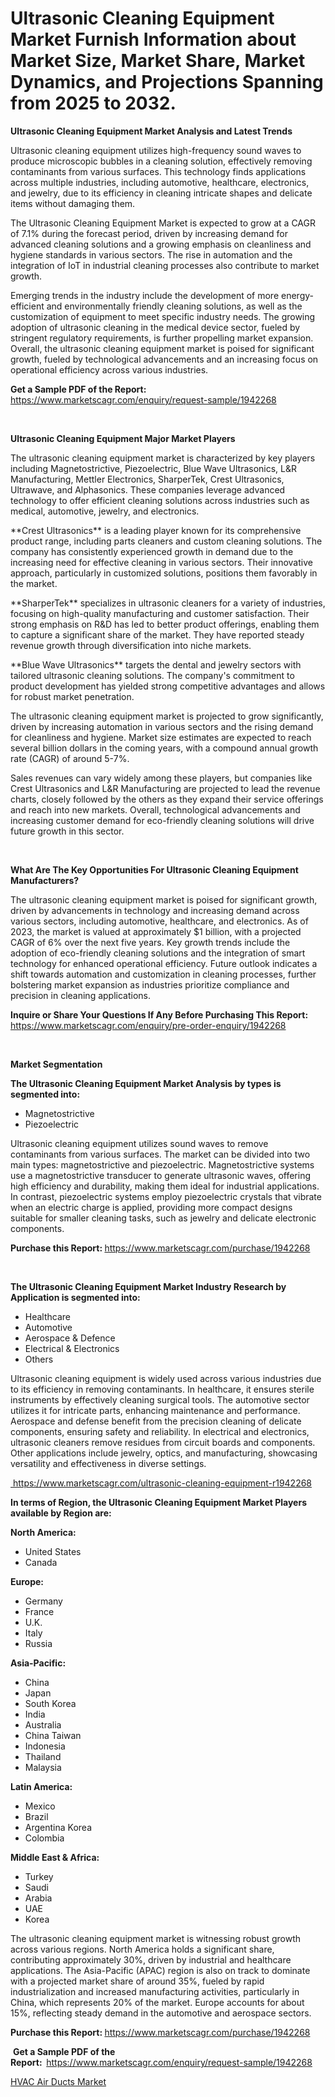 <p><h1>Ultrasonic Cleaning Equipment Market Furnish Information about Market Size, Market Share, Market Dynamics, and Projections Spanning from 2025 to 2032.</h1></p><p><strong>Ultrasonic Cleaning Equipment Market Analysis and Latest Trends</strong></p>
<p><p>Ultrasonic cleaning equipment utilizes high-frequency sound waves to produce microscopic bubbles in a cleaning solution, effectively removing contaminants from various surfaces. This technology finds applications across multiple industries, including automotive, healthcare, electronics, and jewelry, due to its efficiency in cleaning intricate shapes and delicate items without damaging them. </p><p>The Ultrasonic Cleaning Equipment Market is expected to grow at a CAGR of 7.1% during the forecast period, driven by increasing demand for advanced cleaning solutions and a growing emphasis on cleanliness and hygiene standards in various sectors. The rise in automation and the integration of IoT in industrial cleaning processes also contribute to market growth. </p><p>Emerging trends in the industry include the development of more energy-efficient and environmentally friendly cleaning solutions, as well as the customization of equipment to meet specific industry needs. The growing adoption of ultrasonic cleaning in the medical device sector, fueled by stringent regulatory requirements, is further propelling market expansion. Overall, the ultrasonic cleaning equipment market is poised for significant growth, fueled by technological advancements and an increasing focus on operational efficiency across various industries.</p></p>
<p><strong>Get a Sample PDF of the Report:&nbsp;</strong> <a href="https://www.marketscagr.com/enquiry/request-sample/1942268?utm_campaign=2591&utm_medium=2&utm_source=Github&utm_content=ia&utm_term=20022025&utm_id=ultrasonic-cleaning-equipment">https://www.marketscagr.com/enquiry/request-sample/1942268</a></p>
<p>&nbsp;</p>
<p><strong>Ultrasonic Cleaning Equipment Major Market Players</strong></p>
<p><p>The ultrasonic cleaning equipment market is characterized by key players including Magnetostrictive, Piezoelectric, Blue Wave Ultrasonics, L&R Manufacturing, Mettler Electronics, SharperTek, Crest Ultrasonics, Ultrawave, and Alphasonics. These companies leverage advanced technology to offer efficient cleaning solutions across industries such as medical, automotive, jewelry, and electronics.</p><p>**Crest Ultrasonics** is a leading player known for its comprehensive product range, including parts cleaners and custom cleaning solutions. The company has consistently experienced growth in demand due to the increasing need for effective cleaning in various sectors. Their innovative approach, particularly in customized solutions, positions them favorably in the market.</p><p>**SharperTek** specializes in ultrasonic cleaners for a variety of industries, focusing on high-quality manufacturing and customer satisfaction. Their strong emphasis on R&D has led to better product offerings, enabling them to capture a significant share of the market. They have reported steady revenue growth through diversification into niche markets.</p><p>**Blue Wave Ultrasonics** targets the dental and jewelry sectors with tailored ultrasonic cleaning solutions. The company's commitment to product development has yielded strong competitive advantages and allows for robust market penetration.</p><p>The ultrasonic cleaning equipment market is projected to grow significantly, driven by increasing automation in various sectors and the rising demand for cleanliness and hygiene. Market size estimates are expected to reach several billion dollars in the coming years, with a compound annual growth rate (CAGR) of around 5-7%.</p><p>Sales revenues can vary widely among these players, but companies like Crest Ultrasonics and L&R Manufacturing are projected to lead the revenue charts, closely followed by the others as they expand their service offerings and reach into new markets. Overall, technological advancements and increasing customer demand for eco-friendly cleaning solutions will drive future growth in this sector.</p></p>
<p>&nbsp;</p>
<p><strong>What Are The Key Opportunities For Ultrasonic Cleaning Equipment Manufacturers?</strong></p>
<p><p>The ultrasonic cleaning equipment market is poised for significant growth, driven by advancements in technology and increasing demand across various sectors, including automotive, healthcare, and electronics. As of 2023, the market is valued at approximately $1 billion, with a projected CAGR of 6% over the next five years. Key growth trends include the adoption of eco-friendly cleaning solutions and the integration of smart technology for enhanced operational efficiency. Future outlook indicates a shift towards automation and customization in cleaning processes, further bolstering market expansion as industries prioritize compliance and precision in cleaning applications.</p></p>
<p><strong>Inquire or Share Your Questions If Any Before Purchasing This Report:</strong> <a href="https://www.marketscagr.com/enquiry/pre-order-enquiry/1942268?utm_campaign=2591&utm_medium=2&utm_source=Github&utm_content=ia&utm_term=20022025&utm_id=ultrasonic-cleaning-equipment">https://www.marketscagr.com/enquiry/pre-order-enquiry/1942268</a></p>
<p>&nbsp;</p>
<p><strong>Market Segmentation</strong></p>
<p><strong>The Ultrasonic Cleaning Equipment Market Analysis by types is segmented into:</strong></p>
<p><ul><li>Magnetostrictive</li><li>Piezoelectric</li></ul></p>
<p><p>Ultrasonic cleaning equipment utilizes sound waves to remove contaminants from various surfaces. The market can be divided into two main types: magnetostrictive and piezoelectric. Magnetostrictive systems use a magnetostrictive transducer to generate ultrasonic waves, offering high efficiency and durability, making them ideal for industrial applications. In contrast, piezoelectric systems employ piezoelectric crystals that vibrate when an electric charge is applied, providing more compact designs suitable for smaller cleaning tasks, such as jewelry and delicate electronic components.</p></p>
<p><strong>Purchase this Report:&nbsp;</strong><a href="https://www.marketscagr.com/purchase/1942268?utm_campaign=2591&utm_medium=2&utm_source=Github&utm_content=ia&utm_term=20022025&utm_id=ultrasonic-cleaning-equipment">https://www.marketscagr.com/purchase/1942268</a></p>
<p>&nbsp;</p>
<p><strong>The Ultrasonic Cleaning Equipment Market Industry Research by Application is segmented into:</strong></p>
<p><ul><li>Healthcare</li><li>Automotive</li><li>Aerospace & Defence</li><li>Electrical & Electronics</li><li>Others</li></ul></p>
<p><p>Ultrasonic cleaning equipment is widely used across various industries due to its efficiency in removing contaminants. In healthcare, it ensures sterile instruments by effectively cleaning surgical tools. The automotive sector utilizes it for intricate parts, enhancing maintenance and performance. Aerospace and defense benefit from the precision cleaning of delicate components, ensuring safety and reliability. In electrical and electronics, ultrasonic cleaners remove residues from circuit boards and components. Other applications include jewelry, optics, and manufacturing, showcasing versatility and effectiveness in diverse settings.</p></p>
<p><a href="https://www.marketscagr.com/ultrasonic-cleaning-equipment-r1942268?utm_campaign=2591&utm_medium=2&utm_source=Github&utm_content=ia&utm_term=20022025&utm_id=ultrasonic-cleaning-equipment">&nbsp;https://www.marketscagr.com/ultrasonic-cleaning-equipment-r1942268</a></p>
<p><strong>In terms of Region, the Ultrasonic Cleaning Equipment Market Players available by Region are:</strong></p>
<p>
    <p> <strong> North America: </strong>
        <ul>
            <li>United States</li>
            <li>Canada</li>
        </ul>
        </p> 
    <p> <strong> Europe: </strong>
        <ul>
            <li>Germany</li>
            <li>France</li>
            <li>U.K.</li>
            <li>Italy</li>
            <li>Russia</li>
        </ul>
        </p> 
    <p> <strong> Asia-Pacific: </strong>
        <ul>
            <li>China</li>
            <li>Japan</li>
            <li>South Korea</li>
            <li>India</li>
            <li>Australia</li>
            <li>China Taiwan</li>
            <li>Indonesia</li>
            <li>Thailand</li>
            <li>Malaysia</li>
        </ul>
        </p> 
    <p> <strong> Latin America: </strong>
        <ul>
            <li>Mexico</li>
            <li>Brazil</li>
            <li>Argentina Korea</li>
            <li>Colombia</li>
        </ul>
        </p> 
    <p> <strong> Middle East & Africa: </strong>
        <ul>
            <li>Turkey</li>
            <li>Saudi</li>
            <li>Arabia</li>
            <li>UAE</li>
            <li>Korea</li>
        </ul>
    </p>
    </p>
<p><p>The ultrasonic cleaning equipment market is witnessing robust growth across various regions. North America holds a significant share, contributing approximately 30%, driven by industrial and healthcare applications. The Asia-Pacific (APAC) region is also on track to dominate with a projected market share of around 35%, fueled by rapid industrialization and increased manufacturing activities, particularly in China, which represents 20% of the market. Europe accounts for about 15%, reflecting steady demand in the automotive and aerospace sectors.</p></p>
<p><strong>Purchase this Report: </strong><a href="https://www.marketscagr.com/purchase/1942268?utm_campaign=2591&utm_medium=2&utm_source=Github&utm_content=ia&utm_term=20022025&utm_id=ultrasonic-cleaning-equipment">https://www.marketscagr.com/purchase/1942268</a></p>
<p>&nbsp;<strong>Get a Sample PDF of the Report:&nbsp;&nbsp;</strong><a href="https://www.marketscagr.com/enquiry/request-sample/1942268?utm_campaign=2591&utm_medium=2&utm_source=Github&utm_content=ia&utm_term=20022025&utm_id=ultrasonic-cleaning-equipment">https://www.marketscagr.com/enquiry/request-sample/1942268</a></p>
<p><strong></strong></p>
<p><p><a href="https://github.com/donnettaletizia/Market-Research-Report-List-1/blob/main/hvac-air-ducts-market.md?utm_campaign=2591&utm_medium=2&utm_source=Github&utm_content=ia&utm_term=20022025&utm_id=ultrasonic-cleaning-equipment">HVAC Air Ducts Market</a></p></p>
